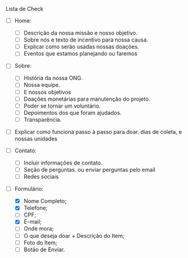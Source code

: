 Lista de Check

- [ ] Home:
	- [ ] Descrição da nossa missão e nosso objetivo.
	- [ ] Sobre nós e texto de incentivo para nossa causa.
	- [ ]  Explicar como serão usadas nossas doações.
	- [ ] Eventos que estamos planejando ou faremos

- [ ] Sobre:
    - [ ] História da nossa ONG.
    - [ ] Nossa equipe.
    - [ ] E nossos objetivos
    - [ ] Doações monetárias para manutenção do projeto.
    - [ ] Poder se tornar um voluntário.
    - [ ] Depoimentos dos que foram ajudados.
    - [ ] Transparência.

- [ ] Explicar como funciona passo à passo para doar. dias de coleta, e
nossas unidades

- [ ] Contato: 
	- [ ] Incluir informações de contato.
	- [ ] Seção de perguntas. ou enviar perguntas pelo email
	- [ ] Redes sociais

- [ ] Formulário:
	- [X] Nome Completo;
	- [X] Telefone;
	- [ ] CPF;
	- [X] E-mail;
	- [ ] Onde mora;
	- [ ] O que deseja doar + Descrição do Item;
	- [ ] Foto do Item;
	- [ ] Botão de Enviar.
